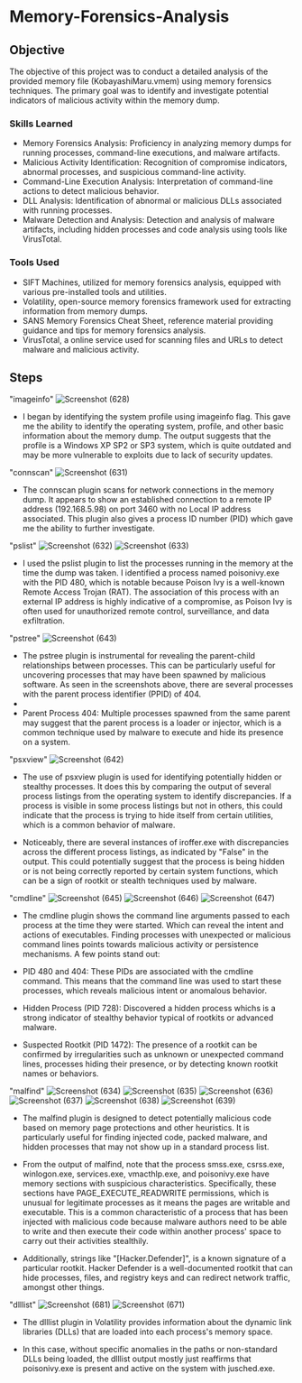 # Memory-Forensics-Analysis

## Objective

The objective of this project was to conduct a detailed analysis of the provided memory file (KobayashiMaru.vmem) using memory forensics techniques. The primary goal was to identify and investigate potential indicators of malicious activity within the memory dump.

### Skills Learned

- Memory Forensics Analysis: Proficiency in analyzing memory dumps for running processes, command-line executions, and malware artifacts.
- Malicious Activity Identification: Recognition of compromise indicators, abnormal processes, and suspicious command-line activity.
- Command-Line Execution Analysis: Interpretation of command-line actions to detect malicious behavior.
- DLL Analysis: Identification of abnormal or malicious DLLs associated with running processes.
- Malware Detection and Analysis: Detection and analysis of malware artifacts, including hidden processes and code analysis using tools like VirusTotal.

### Tools Used

- SIFT Machines, utilized for memory forensics analysis, equipped with various pre-installed tools and utilities.
- Volatility, open-source memory forensics framework used for extracting information from memory dumps.
- SANS Memory Forensics Cheat Sheet, reference material providing guidance and tips for memory forensics analysis.
- VirusTotal, a online service used for scanning files and URLs to detect malware and malicious activity.

## Steps
"imageinfo"
![Screenshot (628)](https://github.com/fypm2000/Memory-Forensics-Analysis/assets/117059426/59c689c6-221e-4cf1-96de-c025ca773d07)
- I began by identifying the system profile using imageinfo flag. This gave me the ability to identify the operating system, profile, and other basic information about the memory dump. The output suggests that the profile is a Windows XP SP2 or SP3 system, which is quite outdated and may be more vulnerable to exploits due to lack of security updates.

"connscan"
![Screenshot (631)](https://github.com/fypm2000/Memory-Forensics-Analysis/assets/117059426/60e23ca4-6614-49df-8055-6ea8a537d6b1)
- The connscan plugin scans for network connections in the memory dump. It appears to show an established connection to a remote IP address (192.168.5.98) on port 3460 with no Local IP address associated. This plugin also gives a 
process ID number (PID) which gave me the ability to further investigate.

"pslist"
![Screenshot (632)](https://github.com/fypm2000/Memory-Forensics-Analysis/assets/117059426/4e7db0e3-4c0b-4050-b0d8-d512f3836acc)
![Screenshot (633)](https://github.com/fypm2000/Memory-Forensics-Analysis/assets/117059426/2e42a9f4-fc81-474a-916c-34168fbd0a8d)
- I used the pslist plugin to list the processes running in the memory at the time the dump was taken. I identified a process named poisonivy.exe with the PID 480, which is notable because Poison Ivy is a well-known Remote Access Trojan (RAT). The association of this process with an external IP address is highly indicative of a compromise, as Poison Ivy is often used for unauthorized remote control, surveillance, and data exfiltration.

"pstree"
![Screenshot (643)](https://github.com/fypm2000/Memory-Forensics-Analysis/assets/117059426/10a5ee2d-4d95-47d8-a5f3-45145c14e3b6)
- The pstree plugin is instrumental for revealing the parent-child relationships between processes. This can be particularly useful for uncovering processes that may have been spawned by malicious software. As seen in the screenshots above, there are several processes with the parent process identifier (PPID) of 404.
- 
- Parent Process 404: Multiple processes spawned from the same parent may suggest that the parent process is a loader or injector, which is a common technique used by malware to execute and hide its presence on a system.

"psxview"
![Screenshot (642)](https://github.com/fypm2000/Memory-Forensics-Analysis/assets/117059426/4598bef2-6fb1-4276-82dc-32916eea14ad)
- The use of psxview plugin is used for identifying potentially hidden or stealthy processes. It does this by comparing the output of several process listings from the operating system to identify discrepancies. If a process is visible in some process listings but not in others, this could indicate that the process is trying to hide itself from certain utilities, which is a common behavior of malware.

- Noticeably, there are several instances of iroffer.exe with discrepancies across the different process listings, as indicated by "False" in the output. This could potentially suggest that the process is being hidden or is not being correctly reported by certain system functions, which can be a sign of rootkit or stealth techniques used by malware.

"cmdline"
![Screenshot (645)](https://github.com/fypm2000/Memory-Forensics-Analysis/assets/117059426/3a17ed2d-965e-4350-b4ec-316e980d2212)
![Screenshot (646)](https://github.com/fypm2000/Memory-Forensics-Analysis/assets/117059426/724a3be0-1ee5-47cd-869c-e25657b6664c)
![Screenshot (647)](https://github.com/fypm2000/Memory-Forensics-Analysis/assets/117059426/de9ad11a-a270-472f-a78f-2f783a5dca1e)
- The cmdline plugin shows the command line arguments passed to each process at the time they were started. Which can reveal the intent and actions of executables. Finding processes with unexpected or malicious command lines points towards malicious activity or persistence mechanisms. A few points stand out:

- PID 480 and 404: These PIDs are associated with the cmdline command. This means that the command line was used to start these processes, which reveals malicious intent or anomalous behavior.

- Hidden Process (PID 728): Discovered a hidden process whichs is a strong indicator of stealthy behavior typical of rootkits or advanced malware.

- Suspected Rootkit (PID 1472): The presence of a rootkit can be confirmed by irregularities such as unknown or unexpected command lines, processes hiding their presence, or by detecting known rootkit names or behaviors.

"malfind"
![Screenshot (634)](https://github.com/fypm2000/Memory-Forensics-Analysis/assets/117059426/aac33b7e-c6cd-4372-be23-e2f54f786a99)
![Screenshot (635)](https://github.com/fypm2000/Memory-Forensics-Analysis/assets/117059426/b502c3e7-e74e-4d6b-8e84-b3645a8920e1)
![Screenshot (636)](https://github.com/fypm2000/Memory-Forensics-Analysis/assets/117059426/b3e1d13d-295c-4fa5-8263-b373f78f96c7)
![Screenshot (637)](https://github.com/fypm2000/Memory-Forensics-Analysis/assets/117059426/1d59b0a3-bf02-4d5e-9ad9-9d38dc699b78)
![Screenshot (638)](https://github.com/fypm2000/Memory-Forensics-Analysis/assets/117059426/9901c706-e7ab-47b2-a281-e7941cdf7d2c)
![Screenshot (639)](https://github.com/fypm2000/Memory-Forensics-Analysis/assets/117059426/bafb5f8b-9801-48b9-8daa-2f9623e300d7)
- The malfind plugin is designed to detect potentially malicious code based on memory page protections and other heuristics. It is particularly useful for finding injected code, packed malware, and hidden processes that may not show up in a standard process list.

- From the output of malfind, note that the process smss.exe, csrss.exe, winlogon.exe, services.exe, vmacthlp.exe, and poisonivy.exe have memory sections with suspicious characteristics. Specifically, these sections have PAGE_EXECUTE_READWRITE permissions, which is unusual for legitimate processes as it means the pages are writable and executable. This is a common characteristic of a process that has been injected with malicious code because malware authors need to be able to write and then execute their code within another process' space to carry out their activities stealthily.

- Additionally, strings like "[Hacker.Defender]", is a known signature of a particular rootkit. Hacker Defender is a well-documented rootkit that can hide processes, files, and registry keys and can redirect network traffic, amongst other things.

"dlllist"
![Screenshot (681)](https://github.com/fypm2000/Memory-Forensics-Analysis/assets/117059426/4bd44f91-58d0-4ab7-9bc7-839a15ab3df9)
![Screenshot (671)](https://github.com/fypm2000/Memory-Forensics-Analysis/assets/117059426/d97c918a-83f0-43ff-88bd-61dcf40c1da9)
- The dlllist plugin in Volatility provides information about the dynamic link libraries (DLLs) that are loaded into each process's memory space.

- In this case, without specific anomalies in the paths or non-standard DLLs being loaded, the dlllist output mostly just reaffirms that poisonivy.exe is present and active on the system with jusched.exe.
